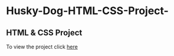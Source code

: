 # Husky-Dog-HTML-CSS-Project-
## HTML &amp; CSS Project
To view the project click [here](https://scarletcoder7.github.io/Husky-Dog-HTML-CSS-Project-/)
